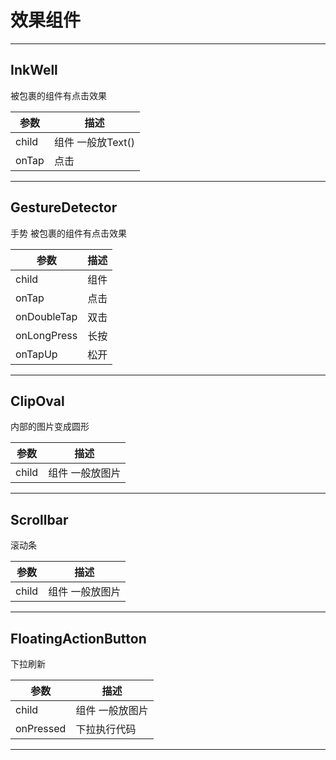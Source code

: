 # 效果组件


---
## InkWell

被包裹的组件有点击效果


| 参数         | 描述            |
|------------|---------------|
| child      | 组件 一般放Text()  |
| onTap      | 点击            |

---
## GestureDetector

手势 被包裹的组件有点击效果


| 参数          | 描述  |
|-------------|-----|
| child       | 组件  |
| onTap       | 点击  |
| onDoubleTap | 双击  |
| onLongPress | 长按  |
| onTapUp     | 松开  |

---
## ClipOval

内部的图片变成圆形


| 参数         | 描述        |
|------------|-----------|
| child      | 组件 一般放图片  |

---
## Scrollbar

滚动条

| 参数         | 描述        |
|------------|-----------|
| child      | 组件 一般放图片  |

---
## FloatingActionButton

下拉刷新


| 参数            | 描述       |
|---------------|----------|
| child         | 组件 一般放图片 |
| onPressed     | 下拉执行代码   |

---

